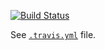 [![Build Status](https://travis-ci.com/ax3l/spack-emacs.svg?branch=master)](https://travis-ci.com/ax3l/spack-emacs)


See [`.travis.yml`](.travis.yml) file.
